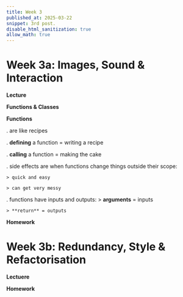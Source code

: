 ```yaml
---
title: Week 3
published_at: 2025-03-22
snippet: 3rd post.
disable_html_sanitization: true
allow_math: true
---
```


# Week 3a: Images, Sound & Interaction

**Lecture** 

**Functions & Classes**

**Functions**

. are like recipes 

. **defining** a function = writing a recipe 

. **calling** a function = making the cake 

. side effects are when functions change things outside their scope:

    > quick and easy 

    > can get very messy 

. functions have inputs and outputs:
    > **arguments** = inputs

    > **return** = outputs 

**Homework**

# Week 3b: Redundancy, Style & Refactorisation

**Lectuere**

**Homework**